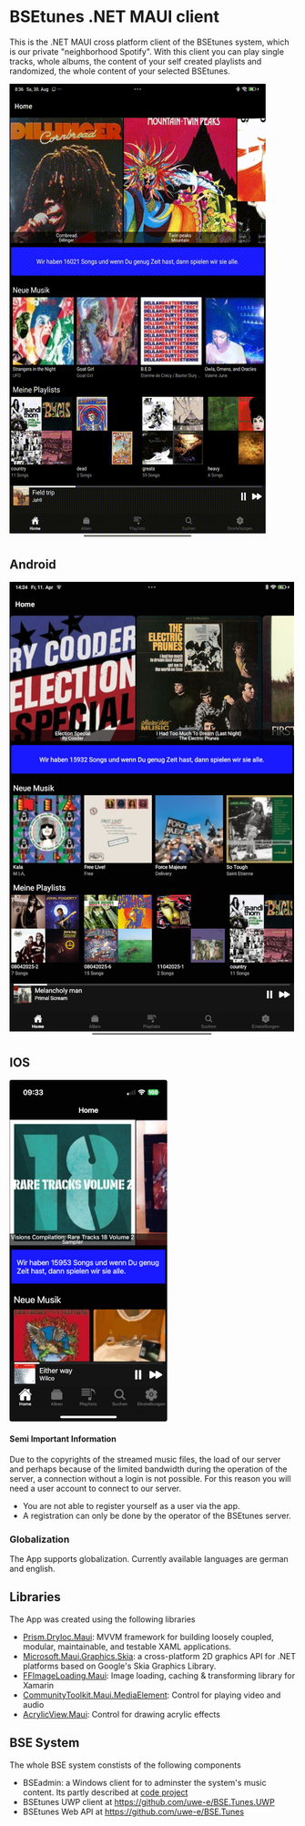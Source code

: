 # BSEtunes .NET MAUI client

This is the .NET MAUI cross platform client of the BSEtunes system, which is our private "neighborhood Spotify". With this client you can play single tracks, whole albums, the content of your self created playlists and randomized, the whole content of your selected BSEtunes.

![BSEtunes](docs/images/bsetunes_android_animation.gif/)

## Android
![BSEtunes Android Homescreen](/docs/images/android-tabled-home-screen-800.jpg)

## IOS

![BSEtunes IOS Homescreen](/docs/images/ios-homescreen.800.jpg)

#### Semi Important Information

Due to the copyrights of the streamed music files, the load of our server and perhaps because of the limited bandwidth during the operation of the server, a connection without a login is not possible. For this reason you will need a user account to connect to our server.

- You are not able to register yourself as a user via the app.
- A registration can only be done by the operator of the BSEtunes server.

### Globalization
The App supports globalization. Currently available languages are german and english.

## Libraries

The App was created using the following libraries
- [Prism.DryIoc.Maui](https://prismlibrary.com): MVVM framework for building loosely coupled, modular, maintainable, and testable XAML applications.
- [Microsoft.Maui.Graphics.Skia](https://github.com/dotnet/maui): a cross-platform 2D graphics API for .NET platforms based on Google's Skia Graphics Library.
- [FFImageLoading.Maui](https://github.com/microspaze/FFImageLoading.Maui): Image loading, caching & transforming library for Xamarin
- [CommunityToolkit.Maui.MediaElement](https://github.com/CommunityToolkit/Maui): Control for playing video and audio
- [AcrylicView.Maui](https://github.com/sswi/AcrylicView.MAUI): Control for drawing acrylic effects

## BSE System

The whole BSE system constists of the following components

- BSEadmin: a Windows client for to adminster the system's music content.
	Its partly described at [code project](https://www.codeproject.com/Articles/43068/BSEtunes)
- BSEtunes UWP client at https://github.com/uwe-e/BSE.Tunes.UWP
- BSEtunes Web API at https://github.com/uwe-e/BSE.Tunes